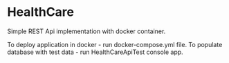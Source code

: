 # HealthCare
Simple REST Api implementation with docker container.

To deploy application in docker - run docker-compose.yml file.
To populate database with test data - run HealthCareApiTest console app.

